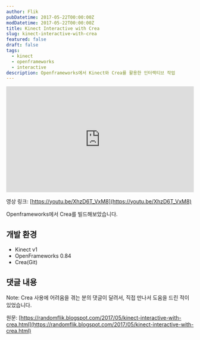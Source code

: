 ```yaml
---
author: Flik
pubDatetime: 2017-05-22T00:00:00Z
modDatetime: 2017-05-22T00:00:00Z
title: Kinect Interactive with Crea
slug: kinect-interactive-with-crea
featured: false
draft: false
tags:
  - kinect
  - openframeworks
  - interactive
description: Openframeworks에서 Kinect와 Crea를 활용한 인터랙티브 작업
---
```


<div style="position: relative; padding-bottom: 56.25%; height: 0;">
  <iframe 
    style="position: absolute; top: 0; left: 0; width: 100%; height: 100%;" 
    src="https://www.youtube.com/embed/XhzD6T_VxM8" 
    title="Kinect Interactive with Crea" 
    frameborder="0" 
    allow="accelerometer; autoplay; clipboard-write; encrypted-media; gyroscope; picture-in-picture" 
    allowfullscreen>
  </iframe>
</div>

영상 링크: [https://youtu.be/XhzD6T_VxM8](https://youtu.be/XhzD6T_VxM8)

Openframeworks에서 Crea를 빌드해보았습니다.

## 개발 환경

- Kinect v1
- OpenFrameworks 0.84
- Crea(Git)

## 댓글 내용

Note: Crea 사용에 어려움을 겪는 분의 댓글이 달려서, 직접 만나서 도움을 드린 적이 있었습니다.

원문: [https://randomflik.blogspot.com/2017/05/kinect-interactive-with-crea.html](https://randomflik.blogspot.com/2017/05/kinect-interactive-with-crea.html)
